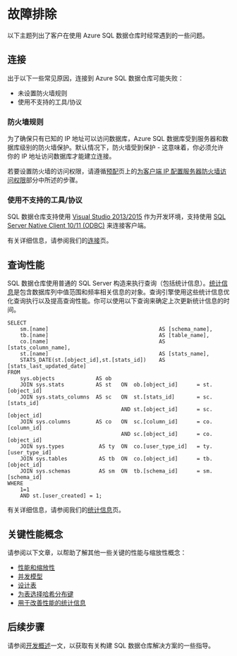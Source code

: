 <properties
   pageTitle="故障排除 | Azure"
   description="排查 SQL 数据仓库问题。"
   services="sql-data-warehouse"
   documentationCenter="NA"
   authors="sonyam"
   manager="barbkess"
   editor=""/>

<tags
   ms.service="sql-data-warehouse"
   ms.date="05/15/2016"
   wacn.date="05/23/2016"/>

# 故障排除
以下主题列出了客户在使用 Azure SQL 数据仓库时经常遇到的一些问题。

## 连接
出于以下一些常见原因，连接到 Azure SQL 数据仓库可能失败：

- 未设置防火墙规则
- 使用不支持的工具/协议

### 防火墙规则
为了确保只有已知的 IP 地址可以访问数据库，Azure SQL 数据库受到服务器和数据库级别的防火墙保护。默认情况下，防火墙受到保护 - 这意味着，你必须允许你的 IP 地址访问数据库才能建立连接。

若要设置防火墙的访问权限，请遵循[预配](/documentation/articles/sql-data-warehouse-get-started-provision-powershell/)页上的[为客户端 IP 配置服务器防火墙访问权限](/documentation/articles/sql-data-warehouse-get-started-provision-powershell/#step-4-configure-server-firewall-access-for-your-client-ip)部分中所述的步骤。

### 使用不支持的工具/协议
SQL 数据仓库支持使用 [Visual Studio 2013/2015](/documentation/articles/sql-data-warehouse-get-started-connect/) 作为开发环境，支持使用 [SQL Server Native Client 10/11 (ODBC)](https://msdn.microsoft.com/zh-cn/library/ms131415.aspx) 来连接客户端。

有关详细信息，请参阅我们的[连接](/documentation/articles/sql-data-warehouse-get-started-connect/)页。

## 查询性能
SQL 数据仓库使用普通的 SQL Server 构造来执行查询（包括统计信息）。[统计信息](/documentation/articles/sql-data-warehouse-develop-statistics/)是包含数据库列中值范围和频率相关信息的对象。查询引擎使用这些统计信息优化查询执行以及提高查询性能。你可以使用以下查询来确定上次更新统计信息的时间。

```
SELECT
	sm.[name]								    AS [schema_name],
	tb.[name]								    AS [table_name],
	co.[name]									AS [stats_column_name],
	st.[name]									AS [stats_name],
	STATS_DATE(st.[object_id],st.[stats_id])	AS [stats_last_updated_date]
FROM
	sys.objects				AS ob
	JOIN sys.stats			AS st	ON	ob.[object_id]		= st.[object_id]
	JOIN sys.stats_columns	AS sc	ON	st.[stats_id]		= sc.[stats_id]
									AND	st.[object_id]		= sc.[object_id]
	JOIN sys.columns		AS co	ON	sc.[column_id]		= co.[column_id]
									AND	sc.[object_id]		= co.[object_id]
	JOIN sys.types           AS ty	ON	co.[user_type_id]	= ty.[user_type_id]
	JOIN sys.tables          AS tb	ON	co.[object_id]		= tb.[object_id]
	JOIN sys.schemas         AS sm	ON	tb.[schema_id]		= sm.[schema_id]
WHERE
	1=1 
	AND st.[user_created] = 1;
```

有关详细信息，请参阅我们的[统计信息](/documentation/articles/sql-data-warehouse-develop-statistics/)页。

## 关键性能概念

请参阅以下文章，以帮助了解其他一些关键的性能与缩放性概念：

- [性能和缩放性][]
- [并发模型][]
- [设计表][]
- [为表选择哈希分布键][]
- [用于改善性能的统计信息][]

## 后续步骤
请参阅[开发概述][]一文，以获取有关构建 SQL 数据仓库解决方案的一些指导。

<!--Image references-->

<!--Article references-->

[性能和缩放性]: /documentation/articles/sql-data-warehouse-performance-scale/
[并发模型]: /documentation/articles/sql-data-warehouse-develop-concurrency/
[设计表]: /documentation/articles/sql-data-warehouse-develop-table-design/
[为表选择哈希分布键]: /documentation/articles/sql-data-warehouse-develop-hash-distribution-key/
[用于改善性能的统计信息]: /documentation/articles/sql-data-warehouse-develop-statistics/
[开发概述]: /documentation/articles/sql-data-warehouse-overview-develop/

<!--MSDN references-->

<!--Other web references-->

<!---HONumber=Mooncake_0307_2016-->